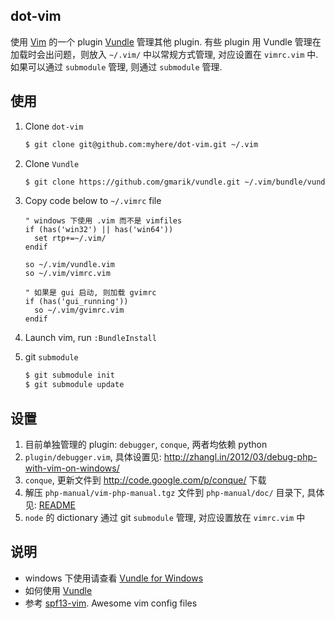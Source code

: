 ## dot-vim

使用 [Vim](http://www.vim.org/) 的一个 plugin [Vundle](https://github.com/gmarik/vundle) 管理其他 plugin. 有些 plugin 用 Vundle
管理在加载时会出问题，则放入 `~/.vim/` 中以常规方式管理, 对应设置在
`vimrc.vim` 中. 如果可以通过 `submodule` 管理, 则通过 `submodule` 管理.


## 使用
1. Clone `dot-vim`
     ```bash
     $ git clone git@github.com:myhere/dot-vim.git ~/.vim
     ```

2. Clone `Vundle`
     ```bash
     $ git clone https://github.com/gmarik/vundle.git ~/.vim/bundle/vundle
     ```

3. Copy code below to `~/.vimrc` file
     ```vim
     " windows 下使用 .vim 而不是 vimfiles
     if (has('win32') || has('win64'))
       set rtp+=~/.vim/
     endif
     
     so ~/.vim/vundle.vim
     so ~/.vim/vimrc.vim
     
     " 如果是 gui 启动, 则加载 gvimrc
     if (has('gui_running'))
       so ~/.vim/gvimrc.vim
     endif
     ```

4. Launch vim, run `:BundleInstall`

5. git `submodule`
     ```bash
     $ git submodule init
     $ git submodule update
     ```


## 设置
1. 目前单独管理的 plugin: `debugger`, `conque`, 两者均依赖 python
2. `plugin/debugger.vim`, 具体设置见: http://zhangl.in/2012/03/debug-php-with-vim-on-windows/
3. `conque`, 更新文件到 http://code.google.com/p/conque/ 下载
4. 解压 `php-manual/vim-php-manual.tgz` 文件到 `php-manual/doc/` 目录下, 具体见: [README](/myhere/dot-vim/tree/master/php-manual/README.md)
5. `node` 的 dictionary 通过 git `submodule` 管理, 对应设置放在 `vimrc.vim` 中


## 说明
* windows 下使用请查看 [Vundle for Windows](https://github.com/gmarik/vundle/wiki/Vundle-for-Windows)
* 如何使用 [Vundle](https://github.com/gmarik/vundle)
* 参考 [spf13-vim](https://github.com/spf13/spf13-vim). Awesome vim config files
